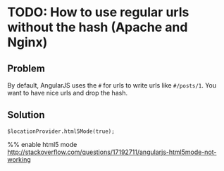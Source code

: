 # TODO: How to use regular urls without the hash (Apache and Nginx)

## Problem

By default, AngularJS uses the `#` for urls to write urls like `#/posts/1`. You want to have nice urls
and drop the hash.


## Solution

~~~
$locationProvider.html5Mode(true);
~~~


%% enable html5 mode http://stackoverflow.com/questions/17192711/angularjs-html5mode-not-working
